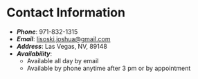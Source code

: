 # Contact Information
- __*Phone*__: 971-832-1315
- __*Email*__: lisoski.joshua@gmail.com
- __*Address*__: Las Vegas, NV, 89148
- __*Availability*__:
    - Available all day by email
    - Available by phone anytime after 3 pm or by appointment 
